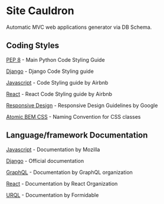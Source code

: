 # Site Cauldron
Automatic MVC web applications generator via DB Schema. 


## Coding Styles

[PEP 8](https://www.python.org/dev/peps/pep-0008/) - Main Python Code Styling Guide

[Django](https://docs.djangoproject.com/en/dev/internals/contributing/writing-code/coding-style/) - Django Code Styling guide

[Javascript](https://github.com/airbnb/javascript) - Code Styling guide by Airbnb

[React](https://github.com/airbnb/javascript/tree/master/react) - React Code Styling guide by Airbnb

[Responsive Design](https://developers.google.com/web/fundamentals/design-and-ux/responsive) - Responsive Design Guidelines by Google

[Atomic BEM CSS](https://css-tricks.com/abem-useful-adaptation-bem/) - Naming Convention for CSS classes


## Language/framework Documentation 

[Javascript](https://developer.mozilla.org/en-US/docs/Web/JavaScript) - Documentation by Mozilla

[Django](https://docs.djangoproject.com/en/2.2/) - Official documentation

[GraphQL](https://graphql.org/learn/) - Documentation by GraphQL organization

[React](https://reactjs.org/) - Documentation by React Organization

[URQL](https://formidable.com/open-source/urql/docs/) - Documentation by Formidable
